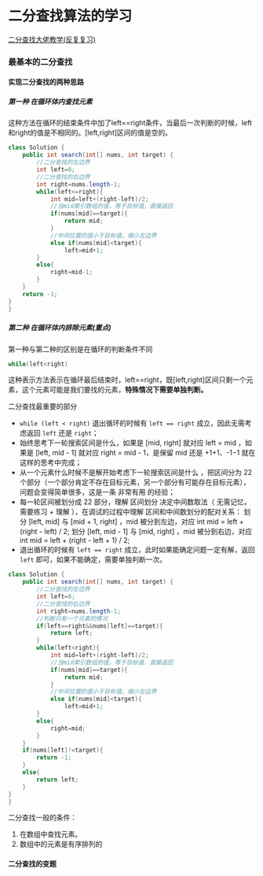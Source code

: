 # 二分查找算法的学习

[二分查找大佬教学(反复复习)](https://leetcode-cn.com/problems/search-insert-position/solution/te-bie-hao-yong-de-er-fen-cha-fa-fa-mo-ban-python-/)

### 最基本的二分查找

#### 实现二分查找的两种思路

##### 第一种  在循环体内查找元素

这种方法在循环的结束条件中加了left==right条件，当最后一次判断的时候，left和right的值是不相同的。[left,right]区间的值是空的。

```java
class Solution {
    public int search(int[] nums, int target) {
        //二分查找的左边界
        int left=0;
        //二分查找的右边界
        int right=nums.length-1;
        while(left<=right){
            int mid=left+(right-left)/2;
            //当mid索引数组的值，等于目标值，直接返回
            if(nums[mid]==target){
                return mid;
            }
            //中间位置的值小于目标值，缩小左边界
            else if(nums[mid]<target){
                left=mid+1;
        }
        else{
            right=mid-1;
        }
    }
    return -1;
}
}
```

##### 第二种 在循环体内排除元素(重点)

第一种与第二种的区别是在循环的判断条件不同

```java
while(left<right)
```

这种表示方法表示在循环最后结束时，left==right，既[left,right]区间只剩一个元素，这个元素可能是我们要找的元素，**特殊情况下需要单独判断。**

二分查找最重要的部分

- `while (left < right)` 退出循环的时候有 `left == right` 成立，因此无需考虑返回 `left` 还是 `right`；
- 始终思考下一轮搜索区间是什么，如果是 [mid, right] 就对应 left = mid ，如果是 [left, mid - 1] 就对应 right = mid - 1，是保留 mid 还是 +1+1、-1−1 就在这样的思考中完成；
- 从一个元素什么时候不是解开始考虑下一轮搜索区间是什么 ，把区间分为 22 个部分（一个部分肯定不存在目标元素，另一个部分有可能存在目标元素），问题会变得简单很多，这是一条 非常有用 的经验；
- 每一轮区间被划分成 22 部分，理解 区间划分 决定中间数取法（ 无需记忆，需要练习 + 理解 ），在调试的过程中理解 区间和中间数划分的配对关系：
             划分 [left, mid] 与 [mid + 1, right] ，mid 被分到左边，对应 int mid = left + (right - left) / 2;
           划分 [left, mid - 1] 与 [mid, right] ，mid 被分到右边，对应 int mid = left + (right - left + 1) / 2;
- 退出循环的时候有 `left == right` 成立，此时如果能确定问题一定有解，返回 `left` 即可，如果不能确定，需要单独判断一次。

```java
class Solution {
    public int search(int[] nums, int target) {
        //二分查找的左边界
        int left=0;
        //二分查找的右边界
        int right=nums.length-1;
        //判断只有一个元素的情况
        if(left==right&&nums[left]==target){
            return left;
        }
        while(left<right){
            int mid=left+(right-left)/2;
            //当mid索引数组的值，等于目标值，直接返回
            if(nums[mid]==target){
                return mid;
            }
            //中间位置的值小于目标值，缩小左边界
            else if(nums[mid]<target){
                left=mid+1;
        }
        else{
            right=mid;
        }
    }
    if(nums[left]!=target){
        return -1;
    }
    else{
        return left;
    }
}
}
```

二分查找一般的条件：

1. 在数组中查找元素。
2. 数组中的元素是有序排列的

#### 二分查找的变题

